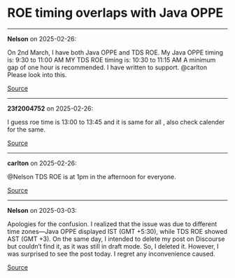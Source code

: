 # ROE timing overlaps with Java OPPE


---

**Nelson** on 2025-02-26:

On 2nd March, I have both Java OPPE and TDS ROE.
My Java OPPE timing is: 9:30 to 11:00 AM
MY TDS ROE timing is: 10:30 to 11:15 AM
A minimum gap of one hour is recommended.
I have written to support.
@carlton Please look into this.

[Source](https://discourse.onlinedegree.iitm.ac.in/t/roe-timing-overlaps-with-java-oppe/168537/1)

---

**23f2004752** on 2025-02-26:

I guess roe time is 13:00 to 13:45 and it is same for all , also check calender for the same.

[Source](https://discourse.onlinedegree.iitm.ac.in/t/roe-timing-overlaps-with-java-oppe/168537/2)

---

**carlton** on 2025-02-26:

@Nelson
TDS ROE is at 1pm in the afternoon for everyone.

[Source](https://discourse.onlinedegree.iitm.ac.in/t/roe-timing-overlaps-with-java-oppe/168537/3)

---

**Nelson** on 2025-03-03:

Apologies for the confusion. I realized that the issue was due to different time zones—Java OPPE displayed IST (GMT +5:30), while TDS ROE showed AST (GMT +3). On the same day, I intended to delete my post on Discourse but couldn’t find it, as it was still in draft mode. So, I deleted it. However, I was surprised to see the post today.
I regret any inconvenience caused.

[Source](https://discourse.onlinedegree.iitm.ac.in/t/roe-timing-overlaps-with-java-oppe/168537/5)